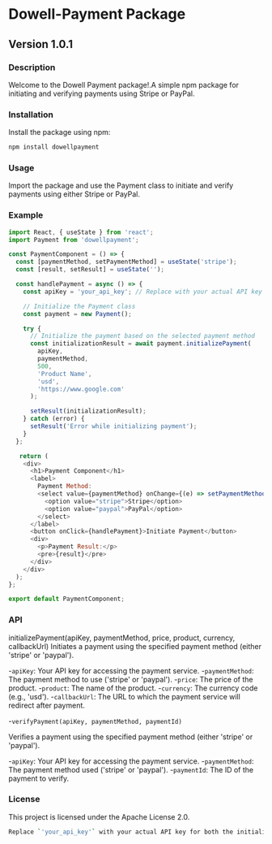 # Dowell-Payment Package

## Version 1.0.1

### Description

Welcome to the Dowell Payment package!.A simple npm package for initiating and verifying payments using Stripe or PayPal.

### Installation

Install the package using npm:

```bash
npm install dowellpayment
```

### Usage

Import the package and use the Payment class to initiate and verify payments using either Stripe or PayPal.

### Example

```javascript
import React, { useState } from 'react';
import Payment from 'dowellpayment';

const PaymentComponent = () => {
  const [paymentMethod, setPaymentMethod] = useState('stripe');
  const [result, setResult] = useState('');

  const handlePayment = async () => {
    const apiKey = 'your_api_key'; // Replace with your actual API key

    // Initialize the Payment class
    const payment = new Payment();

    try {
      // Initialize the payment based on the selected payment method
      const initializationResult = await payment.initializePayment(
        apiKey,
        paymentMethod,
        500,
        'Product Name',
        'usd',
        'https://www.google.com'
      );

      setResult(initializationResult);
    } catch (error) {
      setResult('Error while initializing payment');
    }
  };

   return (
    <div>
      <h1>Payment Component</h1>
      <label>
        Payment Method:
        <select value={paymentMethod} onChange={(e) => setPaymentMethod(e.target.value)}>
          <option value="stripe">Stripe</option>
          <option value="paypal">PayPal</option>
        </select>
      </label>
      <button onClick={handlePayment}>Initiate Payment</button>
      <div>
        <p>Payment Result:</p>
        <pre>{result}</pre>
      </div>
    </div>
  );
};

export default PaymentComponent;

```

### API

initializePayment(apiKey, paymentMethod, price, product, currency, callbackUrl)
Initiates a payment using the specified payment method (either 'stripe' or 'paypal').

-`apiKey`: Your API key for accessing the payment service.
-`paymentMethod`: The payment method to use ('stripe' or 'paypal').
-`price`: The price of the product.
-`product`: The name of the product.
-`currency`: The currency code (e.g., 'usd').
-`callbackUrl`: The URL to which the payment service will redirect after payment.

-`verifyPayment(apiKey, paymentMethod, paymentId)`

Verifies a payment using the specified payment method (either 'stripe' or 'paypal').

-`apiKey`: Your API key for accessing the payment service.
-`paymentMethod`: The payment method used ('stripe' or 'paypal').
-`paymentId`: The ID of the payment to verify.

### License

This project is licensed under the Apache License 2.0.

``` bash
Replace `'your_api_key'` with your actual API key for both the initialization and verification calls. Make sure to include this README.md file in the root directory of your npm package. This README will provide users with an overview of your package, installation instructions, usage examples, and information about the API and license.

```

